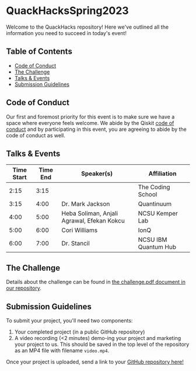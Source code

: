# QuackHacksSpring2023

Welcome to the QuackHacks repository! Here we've outlined all the information you need to
succeed in today's event!

## Table of Contents

- [Code of Conduct](#code-of-conduct)
- [The Challenge](#the-challenge)
- [Talks & Events](#talks--events)
- [Submission Guidelines](#submission-guidelines)

## Code of Conduct

Our first and foremost priority for this event is to make sure we have a space where everyone feels
welcome. We abide by the Qiskit [code of conduct](code-of-conduct.md) and by participating in this event,
you are agreeing to abide by the code of conduct as well.

## Talks & Events

| Time Start | Time End | Speaker(s)                                 | Affiliation          |
|------------|----------|--------------------------------------------|----------------------|
| 2:15       | 3:15     |                                            | The Coding School    |
| 3:15       | 4:00     | Dr. Mark Jackson                           | Quantinuum           |
| 4:00       | 5:00     | Heba Soliman, Anjali Agrawal, Efekan Kokcu | NCSU Kemper Lab      |
| 5:00       | 6:00     | Cori Williams                              | IonQ                 |
| 6:00       | 7:00     | Dr. Stancil                                | NCSU IBM Quantum Hub |

## The Challenge

Details about the challenge can be found in [the challenge.pdf document in our repository][challenge].

## Submission Guidelines

To submit your project, you'll need two components:

1. Your completed project (in a public GitHub repository)
2. A video recording (<2 minutes) demo-ing your project and marketing your project to us.
   This should be saved in the top level of the repository as an MP4 file with filename
   `video.mp4`.

Once your project is uploaded, send a link to your [GitHub repository here!][submission form]

[challenge]: challenge.pdf
[submission form]: https://quackhacks-spring-2023.devpost.com/
